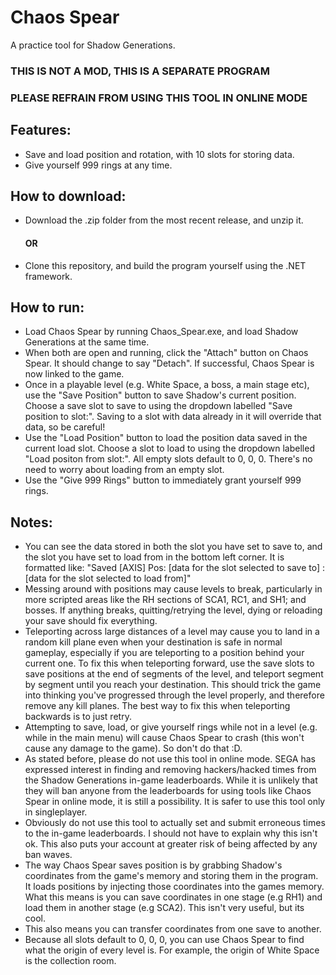 # Chaos Spear
A practice tool for Shadow Generations. 
### THIS IS NOT A MOD, THIS IS A SEPARATE PROGRAM
### PLEASE REFRAIN FROM USING THIS TOOL IN ONLINE MODE

## Features:
- Save and load position and rotation, with 10 slots for storing data.
- Give yourself 999 rings at any time.

## How to download:
- Download the .zip folder from the most recent release, and unzip it.
  #### OR
- Clone this repository, and build the program yourself using the .NET framework.

## How to run:
- Load Chaos Spear by running Chaos_Spear.exe, and load Shadow Generations at the same time.
- When both are open and running, click the "Attach" button on Chaos Spear. It should change to say "Detach". If successful, Chaos Spear is now linked to the game.
- Once in a playable level (e.g. White Space, a boss, a main stage etc), use the "Save Position" button to save Shadow's current position. Choose a save slot to save to using the dropdown labelled "Save position to slot:". Saving to a slot with data already in it will override that data, so be careful!
- Use the "Load Position" button to load the position data saved in the current load slot. Choose a slot to load to using the dropdown labelled "Load positon from slot:". All empty slots default to 0, 0, 0. There's no need to worry about loading from an empty slot.
- Use the "Give 999 Rings" button to immediately grant yourself 999 rings.

## Notes:
- You can see the data stored in both the slot you have set to save to, and the slot you have set to load from in the bottom left corner. It is formatted like: "Saved [AXIS] Pos: [data for the slot selected to save to] : [data for the slot selected to load from]" 
- Messing around with positions may cause levels to break, particularly in more scripted areas like the RH sections of SCA1, RC1, and SH1; and bosses. If anything breaks, quitting/retrying the level, dying or reloading your save should fix everything.
- Teleporting across large distances of a level may cause you to land in a random kill plane even when your destination is safe in normal gameplay, especially if you are teleporting to a position behind your current one. To fix this when teleporting forward, use the save slots to save positions at the end of segments of the level, and teleport segment by segment until you reach your destination. This should trick the game into thinking you've progressed through the level properly, and therefore remove any kill planes. The best way to fix this when teleporting backwards is to just retry.
- Attempting to save, load, or give yourself rings while not in a level (e.g. while in the main menu) will cause Chaos Spear to crash (this won't cause any damage to the game). So don't do that :D.
- As stated before, please do not use this tool in online mode. SEGA has expressed interest in finding and removing hackers/hacked times from the Shadow Generations in-game leaderboards. While it is unlikely that they will ban anyone from the leaderboards for using tools like Chaos Spear in online mode, it is still a possibility. It is safer to use this tool only in singleplayer.
- Obviously do not use this tool to actually set and submit erroneous times to the in-game leaderboards. I should not have to explain why this isn't ok. This also puts your account at greater risk of being affected by any ban waves.
- The way Chaos Spear saves position is by grabbing Shadow's coordinates from the game's memory and storing them in the program. It loads positions by injecting those coordinates into the games memory. What this means is you can save coordinates in one stage (e.g RH1) and load them in another stage (e.g SCA2). This isn't very useful, but its cool.
- This also means you can transfer coordinates from one save to another.
- Because all slots default to 0, 0, 0, you can use Chaos Spear to find what the origin of every level is. For example, the origin of White Space is the collection room.
